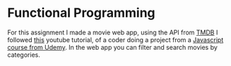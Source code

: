 # Functional Programming

For this assignment I made a movie web app, using the API from [TMDB](https://www.themoviedb.org/)
I followed [this](https://www.youtube.com/watch?v=9Bvt6BFf6_U&t=1009s) youtube tutorial, of a coder doing a project from a [Javascript course from Udemy](https://www.udemy.com/course/50-projects-50-days/). In the web app you can filter and search movies by categories.